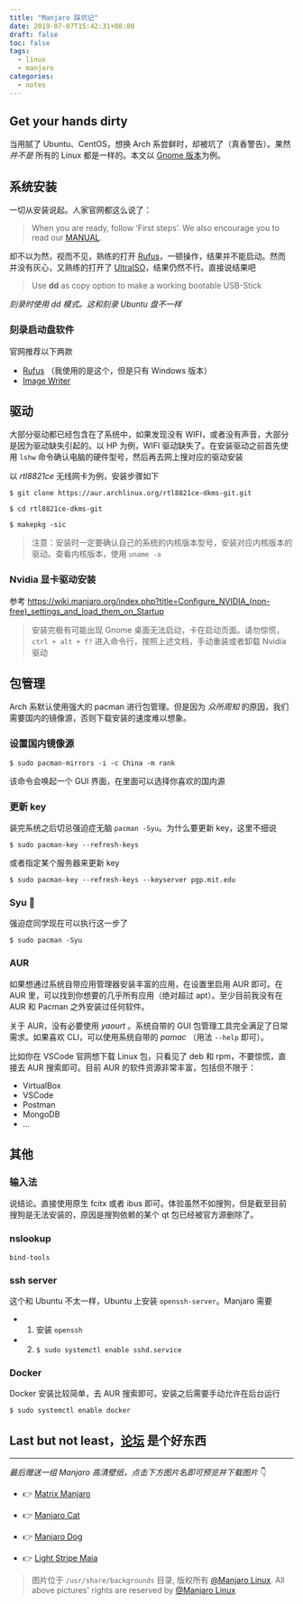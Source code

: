 ```yaml
---
title: "Manjaro 踩坑记"
date: 2019-07-07T15:42:31+08:00
draft: false
toc: false
tags:
  - linux
  - manjaro
categories:
  - notes
---
```


## Get your hands dirty

当用腻了 Ubuntu、CentOS，想换 Arch 系尝鲜时，却被坑了（真香警告）。果然 *并不是* 所有的 Linux 都是一样的。本文以 [Gnome 版本](https://manjaro.org/download/gnome/)为例。


## 系统安装

一切从安装说起。人家官网都这么说了：

> When you are ready, follow ‘First steps’. We also encourage you to read our [MANUAL](https://manjaro.org/support/userguide/).

却不以为然，视而不见，熟练的打开 [Rufus](https://rufus.ie/)，一顿操作，结果并不能启动。然而并没有灰心，又熟练的打开了 [UltraISO](https://cn.ultraiso.net/)，结果仍然不行。直接说结果吧

> Use **dd** as copy option to make a working bootable USB-Stick

*刻录时使用 dd 模式。这和刻录 Ubuntu 盘不一样*

### 刻录启动盘软件

官网推荐以下两款

- [Rufus](https://rufus.ie/) （我使用的是这个，但是只有 Windows 版本）
- [Image Writer](https://launchpad.net/win32-image-writer/)

## 驱动

大部分驱动都已经包含在了系统中，如果发现没有 WIFI，或者没有声音，大部分是因为驱动缺失引起的。以 HP 为例，WIFI 驱动缺失了。在安装驱动之前首先使用 `lshw` 命令确认电脑的硬件型号，然后再去网上搜对应的驱动安装

以 *rtl8821ce* 无线网卡为例，安装步骤如下

```
$ git clone https://aur.archlinux.org/rtl8821ce-dkms-git.git

$ cd rtl8821ce-dkms-git

$ makepkg -sic
```

> 注意：安装时一定要确认自己的系统的内核版本型号，安装对应内核版本的驱动。查看内核版本，使用 `uname -a`

### Nvidia 显卡驱动安装

参考 https://wiki.manjaro.org/index.php?title=Configure_NVIDIA_(non-free)_settings_and_load_them_on_Startup

> 安装完极有可能出现 Gnome 桌面无法启动，卡在启动页面。请勿惊慌，`ctrl + alt + f?` 进入命令行，按照上述文档，手动重装或者卸载 Nvidia 驱动

## 包管理

Arch 系默认使用强大的 pacman 进行包管理。但是因为 *众所周知* 的原因，我们需要国内的镜像源，否则下载安装的速度难以想象。

### 设置国内镜像源

```
$ sudo pacman-mirrors -i -c China -m rank
```

该命令会唤起一个 GUI 界面，在里面可以选择你喜欢的国内源

### 更新 key

装完系统之后切忌强迫症无脑 `pacman -Syu`。为什么要更新 key，这里不细说

```
$ sudo pacman-key --refresh-keys
```

或者指定某个服务器来更新 key

```
$ sudo pacman-key --refresh-keys --keyserver pgp.mit.edu
```

### Syu 🤣

强迫症同学现在可以执行这一步了

```
$ sudo pacman -Syu
```

### AUR

如果想通过系统自带应用管理器安装丰富的应用，在设置里启用 AUR 即可。在 AUR 里，可以找到你想要的几乎所有应用（绝对超过 apt）。至少目前我没有在 AUR 和 Pacman 之外安装过任何软件。

关于 AUR，没有必要使用 *yaourt* 。系统自带的 GUI 包管理工具完全满足了日常需求。如果喜欢 CLI，可以使用系统自带的 *pamac* （用法 `--help` 即可）。

比如你在 VSCode 官网想下载 Linux 包，只看见了 deb 和 rpm，不要惊慌，直接去 AUR 搜索即可。目前 AUR 的软件资源非常丰富，包括但不限于：

- VirtualBox
- VSCode
- Postman
- MongoDB
- ...

## 其他

### 输入法

说结论。直接使用原生 fcitx 或者 ibus 即可。体验虽然不如搜狗，但是截至目前搜狗是无法安装的，原因是搜狗依赖的某个 qt 包已经被官方源删除了。

### nslookup

```
bind-tools
```

### ssh server

这个和 Ubuntu 不太一样，Ubuntu 上安装 `openssh-server`。Manjaro 需要

- 1. 安装 `openssh`
- 2. `$ sudo systemctl enable sshd.service`

### Docker

Docker 安装比较简单，去 AUR 搜索即可。安装之后需要手动允许在后台运行

```
$ sudo systemctl enable docker
```

## Last but not least，[论坛](https://forum.manjaro.org/) 是个好东西

---

*最后赠送一组 Manjaro 高清壁纸，点击下方图片名即可预览并下载图片* 👇

- 👉 <a style="text-align: center" target="_blank" href="/images/manjaro/matrix-manjaro.jpg">Matrix Manjaro</a>

- 👉 <a style="text-align: center" target="_blank" href="/images/manjaro/manjaro-cat.jpg">Manjaro Cat</a>

- 👉 <a style="text-align: center" target="_blank" href="/images/manjaro/manjaro-dog.jpg">Manjaro Dog</a>

- 👉 <a style="text-align: center" target="_blank" href="/images/manjaro/light-stripe-maia.jpg">Light Stripe Maia</a>

> 图片位于 `/usr/share/backgrounds` 目录, 版权所有 [@Manjaro Linux](https://manjaro.org/). All above pictures' rights are reserved by [@Manjaro Linux](https://manjaro.org/)

